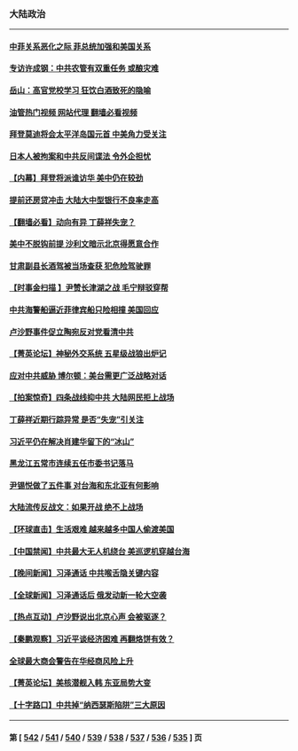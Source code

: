 ### 大陆政治
---
#### [中菲关系恶化之际 菲总统加强和美国关系](../../pages/ncid277/n13985389.md?05010845) 
#### [专访许成钢：中共农管有双重任务 或酿灾难](../../pages/ncid277/n13984203.md?05010845) 
#### [岳山：高官党校学习 狂饮白酒致死的隐喻](../../pages/ncid277/n13985144.md?05010845) 
#### [油管热门视频 网站代理 翻墙必看视频](http://138.2.39.72:81/youtube.html?epic-marker?05010845)
#### [拜登莫迪将会太平洋岛国元首 中美角力受关注](../../pages/ncid277/n13985296.md?05010845) 
#### [日本人被拘案和中共反间谍法 令外企担忧](../../pages/ncid277/n13984865.md?05010845) 
#### [【内幕】拜登将派谁访华 美中仍在较劲](../../pages/ncid277/n13983864.md?05010845) 
#### [提前还房贷冲击 大陆大中型银行不良率走高](../../pages/ncid277/n13985090.md?05010845) 
#### [【翻墙必看】动向有异 丁薛祥失宠？](../../pages/ncid277/n13984948.md?05010845) 
#### [美中不脱钩前提 沙利文暗示北京得愿意合作](../../pages/ncid277/n13984687.md?05010845) 
#### [甘肃副县长酒驾被当场查获 犯危险驾驶罪](../../pages/ncid277/n13984972.md?05010845) 
#### [【时事金扫描 】尹赞长津湖之战 毛宁辩驳穿帮](../../pages/ncid277/n13984509.md?05010845) 
#### [中共海警船逼近菲律宾船只险相撞 美国回应](../../pages/ncid277/n13984673.md?05010845) 
#### [卢沙野事件促立陶宛反对党看清中共](../../pages/ncid277/n13984688.md?05010845) 
#### [【菁英论坛】神秘外交系统 五星级战狼出炉记](../../pages/ncid277/n13984619.md?05010845) 
#### [应对中共威胁 博尔顿：美台需更广泛战略对话](../../pages/ncid277/n13984506.md?05010845) 
#### [【拍案惊奇】四条战线抑中共 大陆网民拒上战场](../../pages/ncid277/n13984547.md?05010845) 
#### [丁薛祥近期行踪异常 是否“失宠”引关注](../../pages/ncid277/n13984615.md?05010845) 
#### [习近平仍在解决肖建华留下的“冰山”](../../pages/ncid277/n13984257.md?05010845) 
#### [黑龙江五常市连续五任市委书记落马](../../pages/ncid277/n13984418.md?05010845) 
#### [尹锡悦做了五件事 对台海和东北亚有何影响](../../pages/ncid277/n13983929.md?05010845) 
#### [大陆流传反战文：如果开战 绝不上战场](../../pages/ncid277/n13984385.md?05010845) 
#### [【环球直击】生活艰难 越来越多中国人偷渡美国](../../pages/ncid277/n13983981.md?05010845) 
#### [【中国禁闻】中共最大无人机绕台 美巡逻机穿越台海](../../pages/ncid277/n13983997.md?05010845) 
#### [【晚间新闻】习泽通话 中共喉舌隐关键内容](../../pages/ncid277/n13984376.md?05010845) 
#### [【全球新闻】习泽通话后 俄发动新一轮大空袭](../../pages/ncid277/n13984377.md?05010845) 
#### [【热点互动】卢沙野说出北京心声 会被驱逐？](../../pages/ncid277/n13984017.md?05010845) 
#### [【秦鹏观察】习近平谈经济困难 再翻烙饼有效？](../../pages/ncid277/n13984078.md?05010845) 
#### [全球最大商会警告在华经商风险上升](../../pages/ncid277/n13984050.md?05010845) 
#### [【菁英论坛】美核潜舰入韩 东亚局势大变](../../pages/ncid277/n13984009.md?05010845) 
#### [【十字路口】中共掉“纳西瑟斯陷阱”三大原因](../../pages/ncid277/n13983862.md?05010845) 

---
#### 第 [ [542](./542.md?05010845) / [541](./541.md?05010845) / [540](./540.md?05010845) / [539](./539.md?05010845) / [538](./538.md?05010845) / [537](./537.md?05010845) / [536](./536.md?05010845) / [535](./535.md?05010845) ] 页
